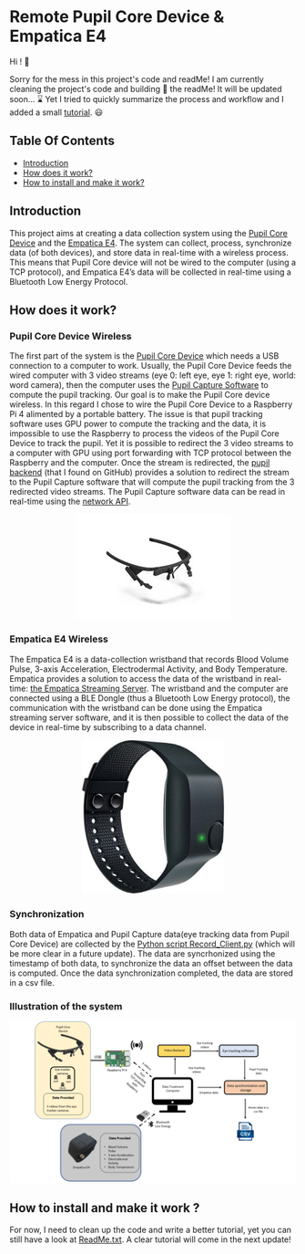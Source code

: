 # Remote Pupil Core Device & Empatica E4

Hi ! :wave:

Sorry for the mess in this project's code and readMe! I am currently cleaning the project's code and building :construction_worker: the readMe! It will be updated soon... :hourglass: 
Yet I tried to quickly summarize the process and workflow and I added a small <a href='./ReadME.txt'>tutorial</a>. :smiley:

## Table Of Contents
* [Introduction](#introduction)
* [How does it work?](#how-does-it-work)
* [How to install and make it work?](#how-to-install-and-make-it-work)

## Introduction

This project aims at creating a data collection system using the <a href="https://pupil-labs.com/products/core/" target="_blank">Pupil Core Device</a> and the <a href="https://www.empatica.com/en-eu/research/e4/" target="_blank">Empatica E4</a>. The system can collect, process, synchronize data (of both devices), and store data in real-time with a wireless process. This means that Pupil Core device will not be wired to the computer (using a TCP protocol), and Empatica E4’s data will be collected in real-time using a Bluetooth Low Energy Protocol.

## How does it work?

### Pupil Core Device Wireless

The first part of the system is the <a href="https://pupil-labs.com/products/core/" target="_blank">Pupil Core Device</a> which needs a USB connection to a computer to work. Usually, the Pupil Core Device feeds the wired computer with 3 video streams (eye 0: left eye, eye 1: right eye, world: word camera), then the computer uses the <a href="https://docs.pupil-labs.com/core/software/pupil-capture/" target="_blank">Pupil Capture Software</a> to compute the pupil tracking.
Our goal is to make the Pupil Core device wireless. In this regard I chose to wire the Pupil Core Device to a Raspberry Pi 4 alimented by a portable battery. The issue is that pupil tracking software uses GPU power to compute the tracking and the data, it is impossible to use the Raspberry to process the videos of the Pupil Core Device to track the pupil. Yet it is possible to redirect the 3 video streams to a computer with GPU using port forwarding with TCP protocol between the Raspberry and the computer. Once the stream is redirected, the <a href="https://github.com/Lifestohack/pupil-video-backend" target="_blank">pupil backend</a> (that I found on GitHub) provides a solution to redirect the stream to the Pupil Capture software that will compute the pupil tracking from the 3 redirected video streams. The Pupil Capture software data can be read in real-time using the <a href="https://docs.pupil-labs.com/developer/core/network-api/" target="_blank">network API</a>.

<p align="center">
  <img alt="Pupil Core Device" title="Pupil Core Device" src="./Media/pupil.jpg">
</p>

### Empatica E4 Wireless

The Empatica E4 is a data-collection wristband that records Blood Volume Pulse, 3-axis Acceleration, Electrodermal Activity, and Body Temperature. Empatica provides a solution to access the data of the wristband in real-time: <a href="https://developer.empatica.com/windows-streaming-server.html" target="_blank">the Empatica Streaming Server</a>. The wristband and the computer are connected using a BLE Dongle (thus a Bluetooth Low Energy protocol), the communication with the wristband can be done using the Empatica streaming server software, and it is then possible to collect the data of the device in real-time by subscribing to a data channel.

<p align="center">
  <img alt="Empatica E4" title="Empatica E4" src="./Media/empatica.jpg" width="250">
</p>

### Synchronization
Both data of Empatica and Pupil Capture data(eye tracking data from Pupil Core Device) are collected by the <a href="./Record_Client.py" target="_blank">Python script Record_Client.py</a> (which will be more clear in a future update). The data are syncrhonized using the timestamp of both data, to synchronize the data an offset between the data is computed. Once the data synchronization completed, the data are stored in a csv file.

### Illustration of the system

<p align="center">
  <img alt="System Illustration" title="System Illustration" src="./Media/Illustration.PNG" width="650">
</p>

## How to install and make it work ?

For now, I need to clean up the code and write a better tutorial, yet you can still have a look at <a href="./ReadMe.txt" target="_blank">ReadMe.txt</a>.
A clear tutorial will come in the next update!
